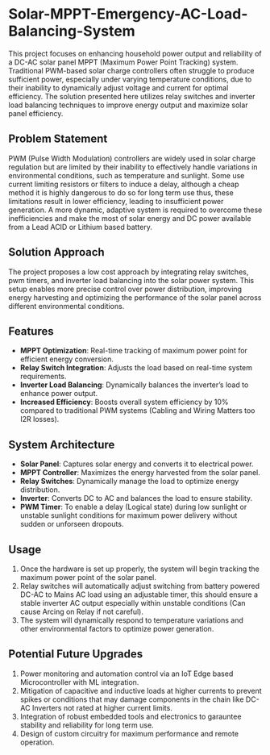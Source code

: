 # Solar-MPPT-Emergency-AC-Load-Balancing-System
This project focuses on enhancing household power output and reliability of a DC-AC solar panel MPPT (Maximum Power Point Tracking) system. Traditional PWM-based solar charge controllers often struggle to produce sufficient power, especially under varying temperature conditions, due to their inability to dynamically adjust voltage and current for optimal efficiency. The solution presented here utilizes relay switches and inverter load balancing techniques to improve energy output and maximize solar panel efficiency.

## Problem Statement
PWM (Pulse Width Modulation) controllers are widely used in solar charge regulation but are limited by their inability to effectively handle variations in environmental conditions, such as temperature and sunlight. Some use current limiting resistors or filters to induce a delay, although a cheap method it is highly dangerous to do so for long term use thus, these limitations result in lower efficiency, leading to insufficient power generation. A more dynamic, adaptive system is required to overcome these inefficiencies and make the most of solar energy and DC power available from a Lead ACID or Lithium based battery.

## Solution Approach
The project proposes a low cost approach by integrating relay switches, pwm timers, and inverter load balancing into the solar power system. This setup enables more precise control over power distribution, improving energy harvesting and optimizing the performance of the solar panel across different environmental conditions.

## Features
- **MPPT Optimization**: Real-time tracking of maximum power point for efficient energy conversion.
- **Relay Switch Integration**: Adjusts the load based on real-time system requirements.
- **Inverter Load Balancing**: Dynamically balances the inverter’s load to enhance power output.
- **Increased Efficiency**: Boosts overall system efficiency by 10% compared to traditional PWM systems (Cabling and Wiring Matters too I2R losses).

## System Architecture
- **Solar Panel**: Captures solar energy and converts it to electrical power.
- **MPPT Controller**: Maximizes the energy harvested from the solar panel.
- **Relay Switches**: Dynamically manage the load to optimize energy distribution.
- **Inverter**: Converts DC to AC and balances the load to ensure stability.
- **PWM Timer**: To enable a delay (Logical state) during low sunlight or unstable sunlight conditions for maximum power delivery without sudden or unforseen dropouts.

## Usage
1. Once the hardware is set up properly, the system will begin tracking the maximum power point of the solar panel.
2. Relay switches will automatically adjust switching from battery powered DC-AC to Mains AC load using an adjustable timer, this should ensure a stable inverter AC output especially within unstable conditions (Can cause Arcing on Relay if not careful).
3. The system will dynamically respond to temperature variations and other environmental factors to optimize power generation.

## Potential Future Upgrades
1. Power monitoring and automation control via an IoT Edge based Microcontroller with ML integration.
2. Mitigation of capacitive and inductive loads at higher currents to prevent spikes or conditions that may damage components in the chain like DC-AC Inverters not rated at higher current limits.
3. Integration of robust embedded tools and electronics to garauntee stability and reliability for long term use.
4. Design of custom circuitry for maximum performance and remote operation.
